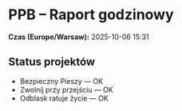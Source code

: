 # PPB – Raport godzinowy
**Czas (Europe/Warsaw):** 2025-10-06 15:31

## Status projektów
- Bezpieczny Pieszy — OK
- Zwolnij przy przejściu — OK
- Odblask ratuje życie — OK

